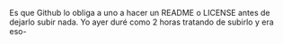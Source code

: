 Es que Github lo obliga a uno a hacer un README o LICENSE antes de dejarlo subir nada. Yo ayer duré como 2 horas tratando de subirlo y era eso-
